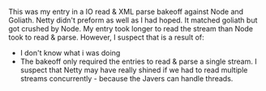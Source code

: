 This was my entry in a IO read & XML parse bakeoff against Node and Goliath.  Netty didn't preform as well as I had hoped.  It matched goliath but got crushed by Node.  My entry took longer to read the stream than Node took to read & parse.  However, I suspect that is a result of:

* I don't know what i was doing
* The bakeoff only required the entries to read & parse a single stream.  I suspect that Netty may have really shined if we had to read multiple streams concurrently - because the Javers can handle threads.